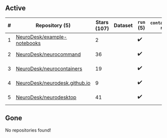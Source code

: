 ## Active
| # | Repository (5) | Stars (107) | Dataset | `run` (5) | `containers-run` | Last Modified |
| --- | --- | --- | --- | --- | --- | --- |
| 1 | [NeuroDesk/example-notebooks](https://github.com/NeuroDesk/example-notebooks) | 2 |  | :heavy_check_mark: |  | 2024-07-05 12:07:52+00:00 |
| 2 | [NeuroDesk/neurocommand](https://github.com/NeuroDesk/neurocommand) | 36 |  | :heavy_check_mark: |  | 2024-07-23 13:38:30+00:00 |
| 3 | [NeuroDesk/neurocontainers](https://github.com/NeuroDesk/neurocontainers) | 19 |  | :heavy_check_mark: |  | 2024-07-26 01:54:04+00:00 |
| 4 | [NeuroDesk/neurodesk.github.io](https://github.com/NeuroDesk/neurodesk.github.io) | 9 |  | :heavy_check_mark: |  | 2024-07-24 20:55:35+00:00 |
| 5 | [NeuroDesk/neurodesktop](https://github.com/NeuroDesk/neurodesktop) | 41 |  | :heavy_check_mark: |  | 2024-07-23 17:18:28+00:00 |

## Gone
No repositories found!
